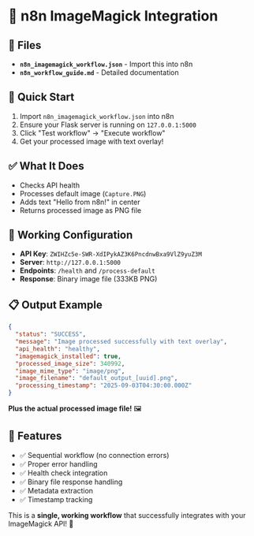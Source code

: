 # 🎨 n8n ImageMagick Integration

## 📁 Files
- **`n8n_imagemagick_workflow.json`** - Import this into n8n
- **`n8n_workflow_guide.md`** - Detailed documentation

## 🚀 Quick Start
1. Import `n8n_imagemagick_workflow.json` into n8n
2. Ensure your Flask server is running on `127.0.0.1:5000`
3. Click "Test workflow" → "Execute workflow"
4. Get your processed image with text overlay!

## ✅ What It Does
- Checks API health
- Processes default image (`Capture.PNG`)
- Adds text "Hello from n8n!" in center
- Returns processed image as PNG file

## 🔧 Working Configuration
- **API Key**: `ZWIHZc5e-SWR-XdIPykAZ3K6PncdnwBxa9VlZ9yuZ3M`
- **Server**: `http://127.0.0.1:5000`
- **Endpoints**: `/health` and `/process-default`
- **Response**: Binary image file (333KB PNG)

## 📋 Output Example
```json
{
  "status": "SUCCESS",
  "message": "Image processed successfully with text overlay",
  "api_health": "healthy", 
  "imagemagick_installed": true,
  "processed_image_size": 340992,
  "image_mime_type": "image/png",
  "image_filename": "default_output_[uuid].png",
  "processing_timestamp": "2025-09-03T04:30:00.000Z"
}
```

**Plus the actual processed image file!** 🖼️

## 🎯 Features
- ✅ Sequential workflow (no connection errors)
- ✅ Proper error handling  
- ✅ Health check integration
- ✅ Binary file response handling
- ✅ Metadata extraction
- ✅ Timestamp tracking

This is a **single, working workflow** that successfully integrates with your ImageMagick API! 🎉
